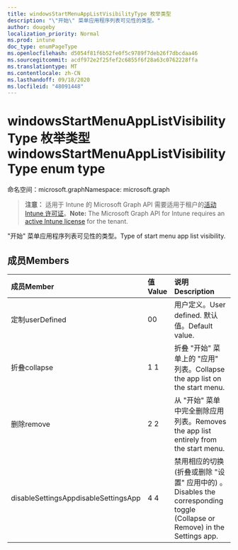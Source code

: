 ```yaml
---
title: windowsStartMenuAppListVisibilityType 枚举类型
description: "\"开始\" 菜单应用程序列表可见性的类型。"
author: dougeby
localization_priority: Normal
ms.prod: intune
doc_type: enumPageType
ms.openlocfilehash: d5054f81f6b52fe0f5c9789f7deb26f7dbcdaa46
ms.sourcegitcommit: acdf972e2f25fef2c6855f6f28a63c0762228ffa
ms.translationtype: MT
ms.contentlocale: zh-CN
ms.lasthandoff: 09/18/2020
ms.locfileid: "48091448"
---
```

# <a name="windowsstartmenuapplistvisibilitytype-enum-type"></a><span data-ttu-id="70816-103">windowsStartMenuAppListVisibilityType 枚举类型</span><span class="sxs-lookup"><span data-stu-id="70816-103">windowsStartMenuAppListVisibilityType enum type</span></span>

<span data-ttu-id="70816-104">命名空间：microsoft.graph</span><span class="sxs-lookup"><span data-stu-id="70816-104">Namespace: microsoft.graph</span></span>

> <span data-ttu-id="70816-105">**注意：** 适用于 Intune 的 Microsoft Graph API 需要适用于租户的[活动 Intune 许可证](https://go.microsoft.com/fwlink/?linkid=839381)。</span><span class="sxs-lookup"><span data-stu-id="70816-105">**Note:** The Microsoft Graph API for Intune requires an [active Intune license](https://go.microsoft.com/fwlink/?linkid=839381) for the tenant.</span></span>

<span data-ttu-id="70816-106">"开始" 菜单应用程序列表可见性的类型。</span><span class="sxs-lookup"><span data-stu-id="70816-106">Type of start menu app list visibility.</span></span>

## <a name="members"></a><span data-ttu-id="70816-107">成员</span><span class="sxs-lookup"><span data-stu-id="70816-107">Members</span></span>
|<span data-ttu-id="70816-108">成员</span><span class="sxs-lookup"><span data-stu-id="70816-108">Member</span></span>|<span data-ttu-id="70816-109">值</span><span class="sxs-lookup"><span data-stu-id="70816-109">Value</span></span>|<span data-ttu-id="70816-110">说明</span><span class="sxs-lookup"><span data-stu-id="70816-110">Description</span></span>|
|:---|:---|:---|
|<span data-ttu-id="70816-111">定制</span><span class="sxs-lookup"><span data-stu-id="70816-111">userDefined</span></span>|<span data-ttu-id="70816-112">0</span><span class="sxs-lookup"><span data-stu-id="70816-112">0</span></span>|<span data-ttu-id="70816-113">用户定义。</span><span class="sxs-lookup"><span data-stu-id="70816-113">User defined.</span></span> <span data-ttu-id="70816-114">默认值。</span><span class="sxs-lookup"><span data-stu-id="70816-114">Default value.</span></span>|
|<span data-ttu-id="70816-115">折叠</span><span class="sxs-lookup"><span data-stu-id="70816-115">collapse</span></span>|<span data-ttu-id="70816-116">1 </span><span class="sxs-lookup"><span data-stu-id="70816-116">1</span></span>|<span data-ttu-id="70816-117">折叠 "开始" 菜单上的 "应用" 列表。</span><span class="sxs-lookup"><span data-stu-id="70816-117">Collapse the app list on the start menu.</span></span>|
|<span data-ttu-id="70816-118">删除</span><span class="sxs-lookup"><span data-stu-id="70816-118">remove</span></span>|<span data-ttu-id="70816-119">2 </span><span class="sxs-lookup"><span data-stu-id="70816-119">2</span></span>|<span data-ttu-id="70816-120">从 "开始" 菜单中完全删除应用列表。</span><span class="sxs-lookup"><span data-stu-id="70816-120">Removes the app list entirely from the start menu.</span></span>|
|<span data-ttu-id="70816-121">disableSettingsApp</span><span class="sxs-lookup"><span data-stu-id="70816-121">disableSettingsApp</span></span>|<span data-ttu-id="70816-122">4 </span><span class="sxs-lookup"><span data-stu-id="70816-122">4</span></span>|<span data-ttu-id="70816-123">禁用相应的切换 (折叠或删除 "设置" 应用中的) 。</span><span class="sxs-lookup"><span data-stu-id="70816-123">Disables the corresponding toggle (Collapse or Remove) in the Settings app.</span></span>|









